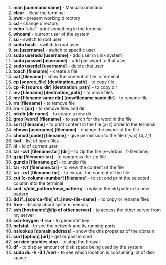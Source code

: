 1. **man [command name]** - Manual command 
2. **clear** - clear the terminal
3. **pwd** - present working directory 
4. **cd** - change directory 
5. **echo** “abc”- print something in the terminal
6. **whoami** - current user of the system 
7. **su** - switch to root user 
8. **sudo bash** - switch to root user 
9. **su [username]** - switch to specific user
10. **sudo useradd [username]** - add user in unix system
11. **sudo passwd [username]** - add password to that user 
12. **sudo userdel [username]** - delete that user 
13. **touch [filename]** - create a file 
14. **cat [filename]** - show the content of file in terminal 
15. **cp [source_file] [destination_path]** - to copy file 
16. **cp -R [source_dir] [destnation_path]** - to copy dir 
17. **mv [filename] [destnation_path]** - to move files 
18. **mv [filename same dir ] [newfilename same dir]** - to rename file 
19. **rm [filename]** - to remove file 
20. **rm -r [dir]** - to remove files and dir
21. **mkdir [dir name]** - to create a new dir 
22. **grep [word] [filename]** - to search for the word in the file
23. **sort [filename]** - to print content in the file [a-z] order in the terminal 
24. **chown [username] [filename]** - change the owner of the file
25. **chmod [code] [filename]** - give permission to the file (r,w,x) (4,2,1)
26. **lsof** - list of open files
27. **id** - id of current user 
28. **tar -cvf [filename.tar] [dir]** -  to zip the file (v-verbos , f-filename)
29. **gzip [filename.tar]** - to compress the zip file 
30. **gunzip [filename.gz]** - to unzip file 
31. **tar -tvf [filename.tar]** - to view the content of the file
32. **tar -xvf [filename.tar]** - to extract the content of the file 
33. **cut [c-column-number] [filename]** - to cut and print the selected column into the terminal 
34. **sed 's/old_pattern/new_pattern/** - replace the old pattern to new pattern 
35. **dd if=[source-file] of=[new-file-name]** = to copy or rename files
36. **free** - display about system memory
37. **ssh [hostname]@[ip of other server]** - to access the other server from my server
38. **ssh-keygen -t rsa** - to generatet key
39. **netstat** -  to see the network and its running ports
40. **nslookup [domain address]** - show the dns propeties of the domain 
41. **curl [option] [url]** - get or post in cmd
42. **service iptables stop** - to stop the firewall
43. **df**  - to display amount of disk space being used by the system
44. **sudo du -h -d 1 /var/** - to see which location is consuming lot of disk space